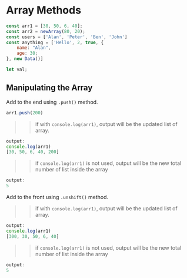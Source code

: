 # Array Methods

```js
const arr1 = [30, 50, 6, 40];
const arr2 = newArray(80, 20);
const users = ['Alan', 'Peter', 'Ben', 'John']
const anything = ['Hello', 2, true, {
    name: "Alan",
    age: 30;
}, new Data()]

let val;
```

## Manipulating the Array
Add to the end using `.push()` method.

```js
arr1.push(200)
```

>>if with `console.log(arr1)`, output will be the updated list of array.
>>
```js
output:
console.log(arr1)
[30, 50, 6, 40, 200]

```
>>if `console.log(arr1)` is not used, output will be the new total number of list inside the array

```js
output:
5
```
Add to the front using `.unshift()` method.
>>if with `console.log(arr1)`, output will be the updated list of array.
>>
```js
output:
console.log(arr1)
[300, 30, 50, 6, 40]
```
>>if `console.log(arr1)` is not used, output will be the new total number of list inside the array

```js
output:
5
```

 